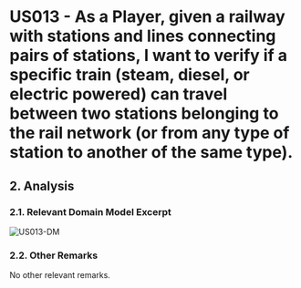 # US013 - As a Player, given a railway with stations and lines connecting pairs of stations, I want to verify if a specific train (steam, diesel, or electric powered) can travel between two stations belonging to the rail network (or from any type of station to another of the same type).

## 2. Analysis

### 2.1. Relevant Domain Model Excerpt 

![US013-DM](svg/US013-DM.svg)

### 2.2. Other Remarks

No other relevant remarks.
